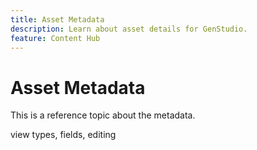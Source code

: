 ```yaml
---
title: Asset Metadata
description: Learn about asset details for GenStudio.
feature: Content Hub
---
```


# Asset Metadata

This is a reference topic about the metadata.

view types, fields, editing
